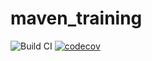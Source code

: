 # maven_training
![Build CI](https://github.com/ikram102/maven_training/actions/workflows/build.yml/badge.svg)
[![codecov](https://codecov.io/gh/ikram102/maven_training/branch/main/graph/badge.svg)](https://codecov.io/gh/ikram102/maven_training)



